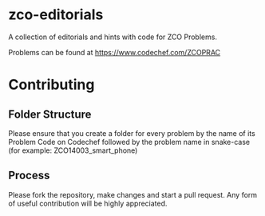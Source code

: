 # zco-editorials
A collection of editorials and hints with code for ZCO Problems.

Problems can be found at https://www.codechef.com/ZCOPRAC

# Contributing
## Folder Structure
Please ensure that you create a folder for every problem by the name of its Problem Code on Codechef followed by the problem name in snake-case (for example: ZCO14003_smart_phone)
## Process
Please fork the repository, make changes and start a pull request. Any form of useful contribution will be highly appreciated.

